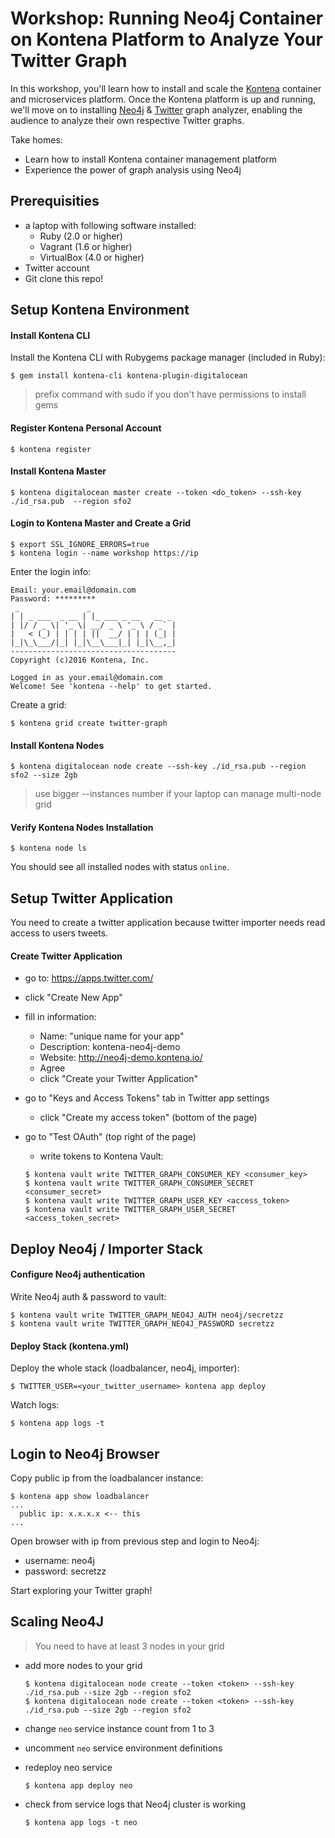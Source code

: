 # Workshop: Running Neo4j Container on Kontena Platform to Analyze Your Twitter Graph

In this workshop, you'll learn how to install and scale the [Kontena](https://kontena.io) container and microservices platform. Once the Kontena platform is up and running, we'll move on to installing [Neo4j](https://neo4j.com) & [Twitter](https://twitter.com) graph analyzer, enabling the audience to analyze their own respective Twitter graphs.

Take homes:

- Learn how to install Kontena container management platform
- Experience the power of graph analysis using Neo4j

## Prerequisities

- a laptop with following software installed:
  - Ruby (2.0 or higher)
  - Vagrant (1.6 or higher)
  - VirtualBox (4.0 or higher)
- Twitter account
- Git clone this repo!

## Setup Kontena Environment


#### Install Kontena CLI

Install the Kontena CLI with Rubygems package manager (included in Ruby):

```
$ gem install kontena-cli kontena-plugin-digitalocean
```

> prefix command with sudo  if you don't have permissions to install gems

#### Register Kontena Personal Account

```
$ kontena register
```

#### Install Kontena Master

```
$ kontena digitalocean master create --token <do_token> --ssh-key ./id_rsa.pub  --region sfo2
```

#### Login to Kontena Master and Create a Grid

```
$ export SSL_IGNORE_ERRORS=true
$ kontena login --name workshop https://ip
```

Enter the login info:

```
Email: your.email@domain.com
Password: *********
 _               _
| | _ ___  _ __ | |_ ___ _ __   __ _
| |/ / _ \| '_ \| __/ _ \ '_ \ / _` |
|   < (_) | | | | ||  __/ | | | (_| |
|_|\_\___/|_| |_|\__\___|_| |_|\__,_|
-------------------------------------
Copyright (c)2016 Kontena, Inc.

Logged in as your.email@domain.com
Welcome! See 'kontena --help' to get started.
```

Create a grid:

```
$ kontena grid create twitter-graph
```

#### Install Kontena Nodes

```
$ kontena digitalocean node create --ssh-key ./id_rsa.pub --region sfo2 --size 2gb
```
> use bigger --instances number if your laptop can manage multi-node grid


#### Verify Kontena Nodes Installation

```
$ kontena node ls
```

You should see all installed nodes with status `online`.


## Setup Twitter Application

You need to create a twitter application because twitter importer needs read access to users tweets.

#### Create Twitter Application

- go to: https://apps.twitter.com/
- click "Create New App"
- fill in information:
  - Name: "unique name for your app"
  - Description: kontena-neo4j-demo
  - Website: http://neo4j-demo.kontena.io/
  - Agree
  - click "Create your Twitter Application"
- go to "Keys and Access Tokens" tab in Twitter app settings
  - click "Create my access token" (bottom of the page)
- go to "Test OAuth" (top right of the page)
  - write tokens to Kontena Vault:

  ```
  $ kontena vault write TWITTER_GRAPH_CONSUMER_KEY <consumer_key>
  $ kontena vault write TWITTER_GRAPH_CONSUMER_SECRET <consumer_secret>
  $ kontena vault write TWITTER_GRAPH_USER_KEY <access_token>
  $ kontena vault write TWITTER_GRAPH_USER_SECRET <access_token_secret>
  ```

## Deploy Neo4j / Importer Stack

#### Configure Neo4j authentication

Write Neo4j auth & password to vault:

```
$ kontena vault write TWITTER_GRAPH_NEO4J_AUTH neo4j/secretzz
$ kontena vault write TWITTER_GRAPH_NEO4J_PASSWORD secretzz
```

#### Deploy Stack (kontena.yml)

Deploy the whole stack (loadbalancer, neo4j, importer):

```
$ TWITTER_USER=<your_twitter_username> kontena app deploy
```

Watch logs:

```
$ kontena app logs -t
```

## Login to Neo4j Browser

Copy public ip from the loadbalancer instance:

```
$ kontena app show loadbalancer
...
  public ip: x.x.x.x <-- this
...
```

Open browser with ip from previous step and login to Neo4j:

- username: neo4j
- password: secretzz

Start exploring your Twitter graph!

## Scaling Neo4J

> You need to have at least 3 nodes in your grid

- add more nodes to your grid

  ```
  $ kontena digitalocean node create --token <token> --ssh-key ./id_rsa.pub --size 2gb --region sfo2
  $ kontena digitalocean node create --token <token> --ssh-key ./id_rsa.pub --size 2gb --region sfo2
  ```

- change `neo` service instance count from 1 to 3
- uncomment `neo` service environment definitions
- redeploy neo service

  ```
  $ kontena app deploy neo
  ```

- check from service logs that Neo4j cluster is working

  ```
  $ kontena app logs -t neo
  ```
